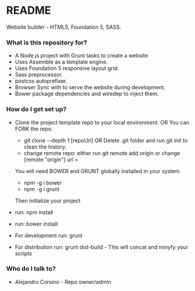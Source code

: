 # README #

Website builder - HTML5, Foundation 5, SASS.

### What is this repository for? ###

* A Node.js project with Grunt tasks to create a website
* Uses Assemble as a template engine.
* Uses Foundation 5 responsive layout grid.
* Sass preprocessor.
* postcss autoprefixer.
* Browser Sync with to serve the website during development.
* Bower package dependencies and wiredep to inject them.


### How do I get set up? ###

* Clone the project template repo to your local environment. OR You can FORK the repo.
  - git clone --depth 1 [repoUrl] OR Delete .git folder and run git init to clean the history.
  - change remote repo: either run git remote add origin <server> or change [remote "origin"] url =

  You will need BOWER and GRUNT globally installed in your system
  - npm -g i bower
  - npm -g i grunt

  Then initialize your project
* run: npm install
* run: bower install

* For development run: grunt
* For distribution run: grunt dist-build - This will concat and minyfy your scripts


### Who do I talk to? ###
* Alejandro Corsino - Repo owner/admin
